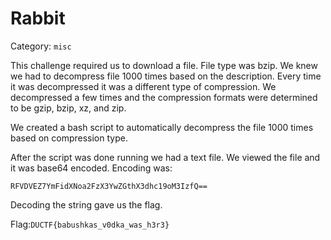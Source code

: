 # Rabbit
Category: `misc`

This challenge required us to download a file. File type was bzip. We knew we had to decompress file 1000 times based on the description.
Every time it was decompressed it was a different type of compression. We decompressed a few times and the compression formats were determined
to be gzip, bzip, xz, and zip.

We created a bash script to automatically decompress the file 1000 times based on compression type.

After the script was done running we had a text file. We viewed the file and it was base64 encoded.
Encoding was:
```
RFVDVEZ7YmFidXNoa2FzX3YwZGthX3dhc19oM3IzfQ==
```
Decoding the string gave us the flag.

Flag:`DUCTF{babushkas_v0dka_was_h3r3}`
